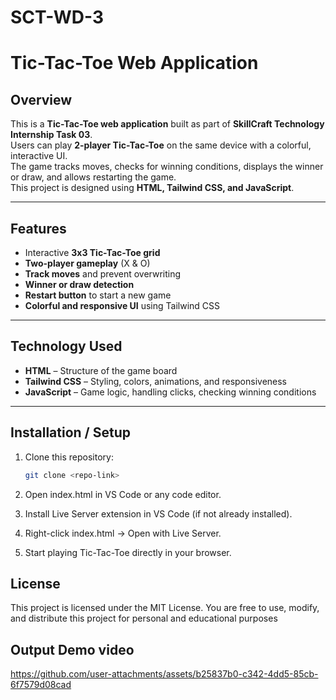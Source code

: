 # SCT-WD-3
 
# Tic-Tac-Toe Web Application

## Overview
This is a **Tic-Tac-Toe web application** built as part of **SkillCraft Technology Internship Task 03**.  
Users can play **2-player Tic-Tac-Toe** on the same device with a colorful, interactive UI.  
The game tracks moves, checks for winning conditions, displays the winner or draw, and allows restarting the game.  
This project is designed using **HTML, Tailwind CSS, and JavaScript**.

---

## Features
- Interactive **3x3 Tic-Tac-Toe grid**
- **Two-player gameplay** (X & O)
- **Track moves** and prevent overwriting
- **Winner or draw detection**
- **Restart button** to start a new game
- **Colorful and responsive UI** using Tailwind CSS

---

## Technology Used
- **HTML** – Structure of the game board
- **Tailwind CSS** – Styling, colors, animations, and responsiveness
- **JavaScript** – Game logic, handling clicks, checking winning conditions

---

## Installation / Setup
1. Clone this repository:
   ```bash
   git clone <repo-link>
   
2. Open index.html in VS Code or any code editor.

3. Install Live Server extension in VS Code (if not already installed).

4. Right-click index.html → Open with Live Server.

5. Start playing Tic-Tac-Toe directly in your browser.
   
## License
This project is licensed under the MIT License.
You are free to use, modify, and distribute this project for personal and educational purposes

## Output Demo video


https://github.com/user-attachments/assets/b25837b0-c342-4dd5-85cb-6f7579d08cad




